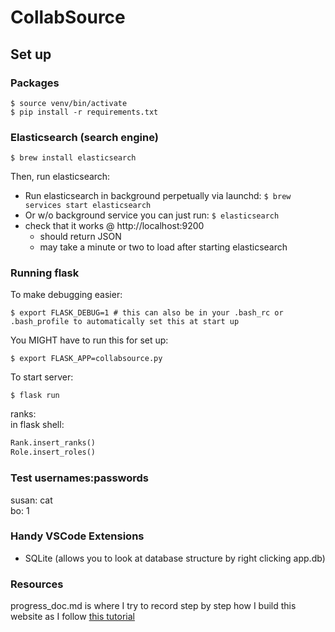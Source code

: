 # CollabSource

## Set up
### **Packages**
```shell
$ source venv/bin/activate
$ pip install -r requirements.txt
```

### **Elasticsearch (search engine)**

```shell
$ brew install elasticsearch
```

Then, run elasticsearch:
- Run elasticsearch in background perpetually via launchd: `$ brew services start elasticsearch`
- Or w/o background service you can just run: `$ elasticsearch`
- check that it works @ http://localhost:9200
    - should return JSON
    - may take a minute or two to load after starting elasticsearch

### **Running flask**
To make debugging easier:
```shell
$ export FLASK_DEBUG=1 # this can also be in your .bash_rc or .bash_profile to automatically set this at start up
``` 
You MIGHT have to run this for set up:
```
$ export FLASK_APP=collabsource.py
```
To start server:
```shell
$ flask run
```

ranks:
<br>in flask shell:
```python
Rank.insert_ranks()
Role.insert_roles()
```

### **Test usernames:passwords**
susan: cat<br>
bo: 1

### **Handy VSCode Extensions**
- SQLite (allows you to look at database structure by right clicking app.db)

### **Resources**
progress_doc.md is where I try to record step by step how I build this website as I follow [this tutorial](https://blog.miguelgrinberg.com/post/the-flask-mega-tutorial-part-i-hello-world)
